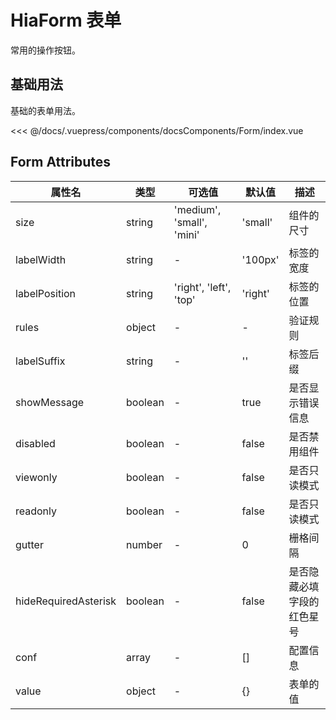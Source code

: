 # HiaForm 表单

常用的操作按钮。

## 基础用法

基础的表单用法。

<CodeFormat>
  <docsComponents-Form-index slot="source"></docsComponents-Form-index>

<<< @/docs/.vuepress/components/docsComponents/Form/index.vue
</CodeFormat>

## Form Attributes

| 属性名                | 类型                                      | 可选值                           | 默认值       | 描述                                      |
|---------------------|-----------------------------------------|--------------------------------|------------|-----------------------------------------|
| size                | string                                  | 'medium', 'small', 'mini'      | 'small'    | 组件的尺寸                                  |
| labelWidth          | string                                  | -                              | '100px'    | 标签的宽度                                  |
| labelPosition       | string                                  | 'right', 'left', 'top'         | 'right'    | 标签的位置                                  |
| rules               | object                                  | -                              | -          | 验证规则                                    |
| labelSuffix         | string                                  | -                              | ''         | 标签后缀                                    |
| showMessage         | boolean                                 | -                              | true       | 是否显示错误信息                            |
| disabled            | boolean                                 | -                              | false      | 是否禁用组件                                |
| viewonly            | boolean                                 | -                              | false      | 是否只读模式                                |
| readonly            | boolean                                 | -                              | false      | 是否只读模式                                |
| gutter              | number                                  | -                              | 0          | 栅格间隔                                    |
| hideRequiredAsterisk| boolean                                 | -                              | false      | 是否隐藏必填字段的红色星号                    |
| conf                | array                                   | -                              | []         | 配置信息                                    |
| value               | object                                  | -                              | {}         | 表单的值                                    |
